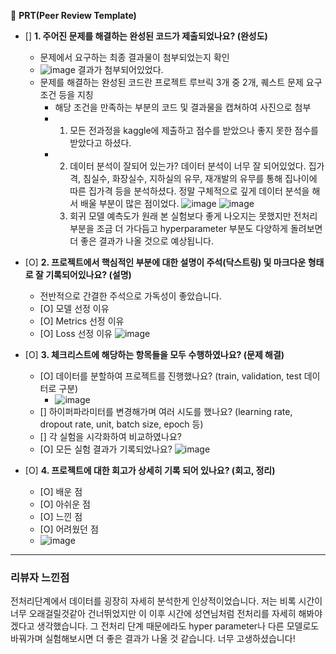 🔑 **PRT(Peer Review Template)**

- []  **1. 주어진 문제를 해결하는 완성된 코드가 제출되었나요? (완성도)**
    - 문제에서 요구하는 최종 결과물이 첨부되었는지 확인
    - ![image](https://github.com/seongyeon1/aiffel/assets/104029654/e4d0b99f-bca0-4ccf-b225-272ec4bb5441)
 결과가 첨부되어있었다.
    - 문제를 해결하는 완성된 코드란 프로젝트 루브릭 3개 중 2개, 
    퀘스트 문제 요구조건 등을 지칭
        - 해당 조건을 만족하는 부분의 코드 및 결과물을 캡쳐하여 사진으로 첨부
        - 1. 모든 전과정을 kaggle에 제출하고 점수를 받았으나 좋지 못한 점수를 받았다고 하셨다.
        - 2. 데이터 분석이 잘되어 있는가?
            데이터 분석이 너무 잘 되어있었다. 집가격, 침실수, 화장실수, 지하실의 유무, 재개발의 유무를 통해 집나이에 따른 집가격 등을 분석하셨다. 정말 구체적으로 깊게 데이터 분석을 해서 배울 부분이 많은 점이었다.
![image](https://github.com/seongyeon1/aiffel/assets/104029654/861ee20b-1dc5-48e3-9709-54844832338a)
![image](https://github.com/seongyeon1/aiffel/assets/104029654/ca8ccb84-7a48-4290-820d-aab15ea64813)
          3.  회귀 모델 예측도가 원래 본 실험보다 좋게 나오지는 못했지만 전처리 부분을 조금 더 가다듬고 hyperparameter 부분도 다양하게 돌려보면 더 좋은 결과가 나올 것으로 예상됩니다.
        

- [O]  **2. 프로젝트에서 핵심적인 부분에 대한 설명이 주석(닥스트링) 및 마크다운 형태로 잘 기록되어있나요? (설명)**
    - 전반적으로 간결한 주석으로 가독성이 좋았습니다.
    - [O]  모델 선정 이유
    - [O]  Metrics 선정 이유
    - [O]  Loss 선정 이유
      ![image](https://github.com/seongyeon1/aiffel/assets/104029654/fa0c19c1-7513-40b1-9992-636df9e3b5c1)
      

- [O]  **3. 체크리스트에 해당하는 항목들을 모두 수행하였나요? (문제 해결)**
    - [O]  데이터를 분할하여 프로젝트를 진행했나요? (train, validation, test 데이터로 구분)
       - ![image](https://github.com/seongyeon1/aiffel/assets/104029654/d244f8ad-1d65-444d-b417-aba381b7943b)
    - []  하이퍼파라미터를 변경해가며 여러 시도를 했나요? (learning rate, dropout rate, unit, batch size, epoch 등)
    - []  각 실험을 시각화하여 비교하였나요?
    - [O]  모든 실험 결과가 기록되었나요?
 ![image](https://github.com/seongyeon1/aiffel/assets/104029654/659e106c-c07e-4389-b264-9d3ceac9e4b4)

   

- [O]  **4. 프로젝트에 대한 회고가 상세히 기록 되어 있나요? (회고, 정리)**
    - [O]  배운 점
    - [O]  아쉬운 점
    - [O]  느낀 점
    - [O]  어려웠던 점
    - ![image](https://github.com/seongyeon1/aiffel/assets/104029654/45815c6e-4511-4a48-a223-232fc2bd966d)
 
_______________________________________________________________________________________________
### 리뷰자 느낀점
전처리단계에서 데이터를 굉장히 자세히 분석한게 인상적이었습니다. 저는 비록 시간이 너무 오래걸릴것같아 건너뛰었지만 이 이후 시간에 성연님처럼 전처리를 자세히 해봐야겠다고 생각했습니다. 그 전처리 단계 때문에라도  hyper parameter나 다른 모델로도 바꿔가며 실험해보시면 더 좋은 결과가 나올 것 같습니다. 너무 고생하셨습니다!
